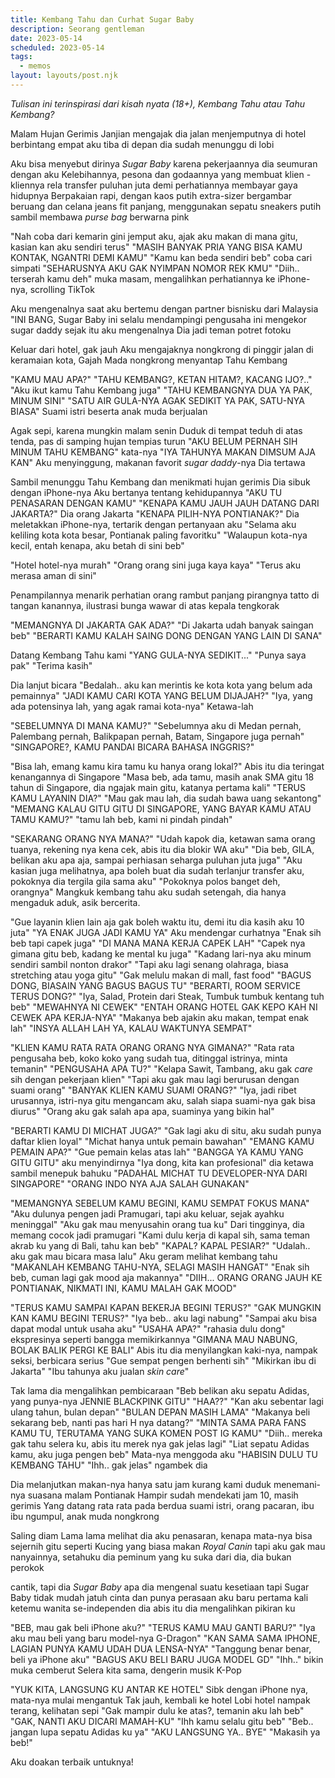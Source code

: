 ```yaml
---
title: Kembang Tahu dan Curhat Sugar Baby
description: Seorang gentleman
date: 2023-05-14
scheduled: 2023-05-14
tags:
  - memos
layout: layouts/post.njk
---
```


*Tulisan ini terinspirasi dari kisah nyata (18+), Kembang Tahu atau Tahu Kembang?*

Malam Hujan Gerimis
Janjian mengajak dia jalan
menjemputnya di hotel berbintang empat
aku tiba di depan dia sudah menunggu di lobi

Aku bisa menyebut dirinya *Sugar Baby*
karena pekerjaannya
dia seumuran dengan aku
Kelebihannya, pesona dan godaannya 
yang membuat klien - kliennya rela transfer puluhan juta
demi perhatiannya
membayar gaya hidupnya
Berpakaian rapi, dengan kaos putih extra-sizer bergambar beruang dan celana jeans fit panjang,
menggunakan sepatu sneakers putih
sambil membawa *purse bag* berwarna pink

"Nah coba dari kemarin gini jemput aku, ajak aku makan di mana gitu, kasian kan aku sendiri terus" 
"MASIH BANYAK PRIA YANG BISA KAMU KONTAK, NGANTRI DEMI KAMU" 
"Kamu kan beda sendiri beb" coba cari simpati
"SEHARUSNYA AKU GAK NYIMPAN NOMOR REK KMU"
"Diih.. terserah kamu deh" muka masam, mengalihkan perhatiannya ke iPhone-nya, scrolling TikTok

Aku mengenalnya saat aku bertemu
dengan partner bisnisku dari Malaysia
"INI BANG,
Sugar Baby ini selalu mendampingi pengusaha ini
mengekor sugar daddy
sejak itu aku mengenalnya
Dia jadi teman potret fotoku

Keluar dari hotel, gak jauh
Aku mengajaknya nongkrong di pinggir jalan
di keramaian kota, Gajah Mada
nongkrong menyantap Tahu Kembang

"KAMU MAU APA?"
"TAHU KEMBANG?, KETAN HITAM?, KACANG IJO?.."
"Aku ikut kamu Tahu Kembang juga"
"TAHU KEMBANGNYA DUA YA PAK, MINUM SINI"
"SATU AIR GULA-NYA AGAK SEDIKIT YA PAK, SATU-NYA BIASA"
Suami istri beserta anak muda berjualan

Agak sepi, karena mungkin malam senin
Duduk di tempat teduh di atas tenda, pas di samping hujan tempias turun
"AKU BELUM PERNAH SIH MINUM TAHU KEMBANG" kata-nya
"IYA TAHUNYA MAKAN DIMSUM AJA KAN" Aku menyinggung, makanan favorit *sugar daddy*-nya
Dia tertawa

Sambil menunggu Tahu Kembang dan menikmati hujan gerimis
Dia sibuk dengan iPhone-nya
Aku bertanya tentang kehidupannya
"AKU TU PENASARAN DENGAN KAMU"
"KENAPA KAMU JAUH JAUH DATANG DARI JAKARTA?"
Dia orang Jakarta
"KENAPA PILIH-NYA PONTIANAK?"
Dia meletakkan iPhone-nya, tertarik dengan pertanyaan aku
"Selama aku keliling kota kota besar, Pontianak paling favoritku"
"Walaupun kota-nya kecil, entah kenapa, aku betah di sini beb"

"Hotel hotel-nya murah"
"Orang orang sini juga kaya kaya"
"Terus aku merasa aman di sini"

Penampilannya menarik perhatian orang
rambut panjang pirangnya
tatto di tangan kanannya, ilustrasi bunga wawar di atas kepala tengkorak

"MEMANGNYA DI JAKARTA GAK ADA?"
"Di Jakarta udah banyak saingan beb"
"BERARTI KAMU KALAH SAING DONG DENGAN YANG LAIN DI SANA"

Datang Kembang Tahu kami
"YANG GULA-NYA SEDIKIT..."
"Punya saya pak"
"Terima kasih"

Dia lanjut bicara
"Bedalah.. aku kan merintis ke kota kota yang belum ada pemainnya"
"JADI KAMU CARI KOTA YANG BELUM DIJAJAH?"
"Iya, yang ada potensinya lah, yang agak ramai kota-nya" Ketawa-lah

"SEBELUMNYA DI MANA KAMU?"
"Sebelumnya aku di Medan pernah, Palembang pernah, Balikpapan pernah, Batam, Singapore juga pernah"
"SINGAPORE?, KAMU PANDAI BICARA BAHASA INGGRIS?"

"Bisa lah, emang kamu kira tamu ku hanya orang lokal?" Abis itu dia teringat kenangannya di Singapore
"Masa beb, ada tamu, masih anak SMA gitu 18 tahun di Singapore, dia ngajak main gitu, katanya pertama kali"
"TERUS KAMU LAYANIN DIA?"
"Mau gak mau lah, dia sudah bawa uang sekantong"
"MEMANG KALAU GITU GITU DI SINGAPORE, YANG BAYAR KAMU ATAU TAMU KAMU?"
"tamu lah beb, kami ni pindah pindah"

"SEKARANG ORANG NYA MANA?"
"Udah kapok dia, ketawan sama orang tuanya, rekening nya kena cek, abis itu dia blokir WA aku"
"Dia beb, GILA, belikan aku apa aja, sampai perhiasan seharga puluhan juta juga"
"Aku kasian juga melihatnya, apa boleh buat dia sudah terlanjur transfer aku, pokoknya dia tergila gila sama aku"
"Pokoknya polos banget deh, orangnya"
Mangkuk kembang tahu aku sudah setengah, dia hanya mengaduk aduk, asik bercerita.

"Gue layanin klien lain aja gak boleh waktu itu, demi itu dia kasih aku 10 juta"
"YA ENAK JUGA JADI KAMU YA" Aku mendengar curhatnya
"Enak sih beb tapi capek juga"
"DI MANA MANA KERJA CAPEK LAH"
"Capek nya gimana gitu beb, kadang ke mental ku juga"
"Kadang lari-nya aku minum sendiri sambil nonton drakor"
"Tapi aku lagi senang olahraga, biasa stretching atau yoga gitu"
"Gak melulu makan di mall, fast food"
"BAGUS DONG, BIASAIN YANG BAGUS BAGUS TU"
"BERARTI, ROOM SERVICE TERUS DONG?"
"Iya, Salad, Protein dari Steak, Tumbuk tumbuk kentang tuh beb"
"MEWAHNYA NI CEWEK"
"ENTAH ORANG HOTEL GAK KEPO KAH NI CEWEK APA KERJA-NYA"
"Makanya beb ajakin aku makan, tempat enak lah"
"INSYA ALLAH LAH YA, KALAU WAKTUNYA SEMPAT"

"KLIEN KAMU RATA RATA ORANG ORANG NYA GIMANA?"
"Rata rata pengusaha beb, koko koko yang sudah tua, ditinggal istrinya, minta temanin"
"PENGUSAHA APA TU?"
"Kelapa Sawit, Tambang, aku gak *care* sih dengan pekerjaan klien"
"Tapi aku gak mau lagi berurusan dengan suami orang"
"BANYAK KLIEN KAMU SUAMI ORANG?"
"Iya, jadi ribet urusannya, istri-nya gitu mengancam aku, salah siapa suami-nya gak bisa diurus"
"Orang aku gak salah apa apa, suaminya yang bikin hal"

"BERARTI KAMU DI MICHAT JUGA?"
"Gak lagi aku di situ, aku sudah punya daftar klien loyal"
"Michat hanya untuk pemain bawahan"
"EMANG KAMU PEMAIN APA?"
"Gue pemain kelas atas lah"
"BANGGA YA KAMU YANG GITU GITU" aku menyindirnya
"Iya dong, kita kan profesional" dia ketawa sambil menepuk bahuku
"PADAHAL MICHAT TU DEVELOPER-NYA DARI SINGAPORE"
"ORANG INDO NYA AJA SALAH GUNAKAN"

"MEMANGNYA SEBELUM KAMU BEGINI, KAMU SEMPAT FOKUS MANA"
"Aku dulunya pengen jadi Pramugari, tapi aku keluar, sejak ayahku meninggal"
"Aku gak mau menyusahin orang tua ku"
Dari tingginya, dia memang cocok jadi pramugari
"Kami dulu kerja di kapal sih, sama teman akrab ku yang di Bali, tahu kan beb"
"KAPAL? KAPAL PESIAR?"
"Udalah.. aku gak mau bicara masa lalu"
Aku geram melihat kembang tahu
"MAKANLAH KEMBANG TAHU-NYA, SELAGI MASIH HANGAT"
"Enak sih beb, cuman lagi gak mood aja makannya"
"DIIH... ORANG ORANG JAUH KE PONTIANAK, NIKMATI INI, KAMU MALAH GAK MOOD"

"TERUS KAMU SAMPAI KAPAN BEKERJA BEGINI TERUS?"
"GAK MUNGKIN KAN KAMU BEGINI TERUS?"
"Iya beb.. aku lagi nabung"
"Sampai aku bisa dapat modal untuk usaha aku"
"USAHA APA?"
"rahasia dulu dong" ekspresinya seperti bangga memikirkannya
"GIMANA MAU NABUNG, BOLAK BALIK PERGI KE BALI"
Abis itu dia menyilangkan kaki-nya, nampak seksi, berbicara serius
"Gue sempat pengen berhenti sih"
"Mikirkan ibu di Jakarta"
"Ibu tahunya aku jualan *skin care*"

Tak lama dia mengalihkan pembicaraan
"Beb belikan aku sepatu Adidas, yang punya-nya JENNIE BLACKPINK GITU"
"HAA??"
"Kan aku sebentar lagi ulang tahun, bulan depan"
"BULAN DEPAN MASIH LAMA"
"Makanya beli sekarang beb, nanti pas hari H nya datang?"
"MINTA SAMA PARA FANS KAMU TU, TERUTAMA YANG SUKA KOMEN POST IG KAMU"
"Diih.. mereka gak tahu selera ku, abis itu merek nya gak jelas lagi"
"Liat sepatu Adidas kamu, aku juga pengen beb" Mata-nya menggoda aku
"HABISIN DULU TU KEMBANG TAHU"
"Ihh.. gak jelas" ngambek dia

Dia melanjutkan makan-nya
hanya satu jam kurang kami duduk
menemani-nya suasana malam Pontianak
Hampir sudah mendekati jam 10, masih gerimis
Yang datang rata rata pada berdua
suami istri, orang pacaran, ibu ibu ngumpul, anak muda nongkrong

Saling diam
Lama lama melihat dia
aku penasaran, kenapa mata-nya bisa sejernih gitu
seperti Kucing yang biasa makan *Royal Canin*
tapi aku gak mau nanyainnya, setahuku dia peminum
yang ku suka dari dia, dia bukan perokok

cantik, tapi dia *Sugar Baby*
apa dia mengenal suatu kesetiaan
tapi Sugar Baby tidak mudah jatuh cinta dan punya perasaan
aku baru pertama kali ketemu wanita se-independen dia
abis itu dia mengalihkan pikiran ku

"BEB, mau gak beli iPhone aku?"
"TERUS KAMU MAU GANTI BARU?"
"Iya aku mau beli yang baru model-nya G-Dragon"
"KAN SAMA SAMA IPHONE, LAGIAN PUNYA KAMU UDAH DUA LENSA-NYA"
"Tanggung benar benar, beli ya iPhone aku"
"BAGUS AKU BELI BARU JUGA MODEL GD"
"Ihh.." bikin muka cemberut
Selera kita sama, dengerin musik K-Pop

"YUK KITA, LANGSUNG KU ANTAR KE HOTEL"
Sibk dengan iPhone nya, mata-nya mulai mengantuk
Tak jauh, kembali ke hotel
Lobi hotel nampak terang, kelihatan sepi
"Gak mampir dulu ke atas?, temanin aku lah beb"
"GAK, NANTI AKU DICARI MAMAH-KU"
"Ihh kamu selalu gitu beb"
"Beb.. jangan lupa sepatu Adidas ku ya"
"AKU LANGSUNG YA.. BYE"
"Makasih ya beb!"

Aku doakan terbaik untuknya!






